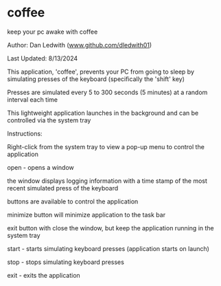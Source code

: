 # coffee
keep your pc awake with coffee

Author: Dan Ledwith (www.github.com/dledwith01)

Last Updated: 8/13/2024

This application, 'coffee', prevents your PC from going to sleep by simulating presses of the keyboard (specifically the 'shift' key)

Presses are simulated every 5 to 300 seconds (5 minutes) at a random interval each time

This lightweight application launches in the background and can be controlled via the system tray


Instructions:


Right-click from the system tray to view a pop-up menu to control the application

open - opens a window

the window displays logging information with a time stamp of the most recent simulated press of the keyboard

buttons are available to control the application

minimize button will minimize application to the task bar
   
exit button with close the window, but keep the application running in the system tray
    
start - starts simulating keyboard presses (application starts on launch)
      
stop - stops simulating keyboard presses
	
exit - exits the application
